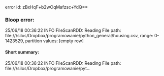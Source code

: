 error id: zBxHqF+b2wOqMafzsc+YdQ==
### Bloop error:

25/06/18 00:36:22 INFO FileScanRDD: Reading File path: file://<HOME>/silos/Dropbox/programowanie/python_general/housing.csv, range: 0-1423529, partition values: [empty row]
#### Short summary: 

25/06/18 00:36:22 INFO FileScanRDD: Reading File path: file://<HOME>/silos/Dropbox/programowanie/pyt...